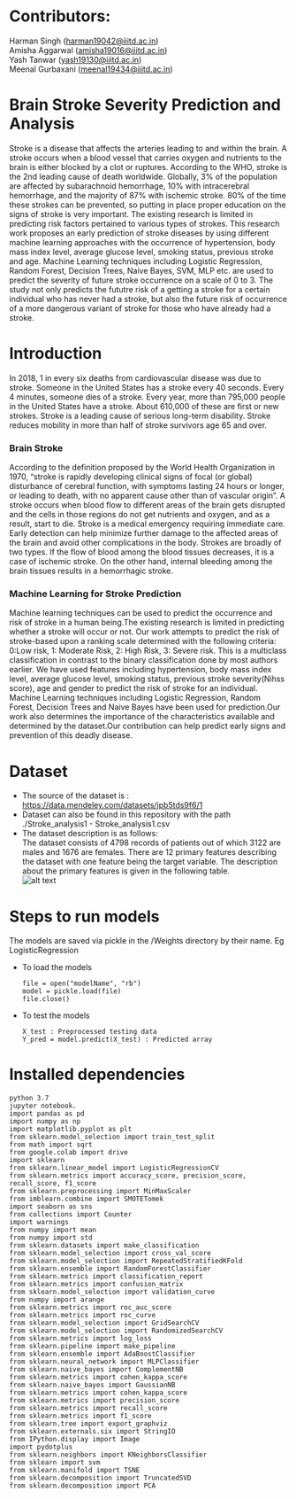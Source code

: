 
# Contributors:
Harman Singh (harman19042@iiitd.ac.in) \
Amisha Aggarwal (amisha19016@iiitd.ac.in) \
Yash Tanwar (yash19130@iiitd.ac.in) \
Meenal Gurbaxani (meenal19434@iiitd.ac.in)


# Brain Stroke Severity Prediction and Analysis
Stroke is a disease that affects the arteries leading to and within the brain. A stroke occurs when a blood vessel that carries oxygen and nutrients to the brain is either blocked by a clot or ruptures. According to the WHO, stroke is the 2nd leading cause of death worldwide. Globally, 3% of the population are affected by subarachnoid hemorrhage, 10% with intracerebral hemorrhage, and the majority of 87% with ischemic stroke. 80% of the time these strokes can be prevented, so putting in place proper education on the signs of stroke is very important. The existing research is limited in predicting risk factors pertained to various types of strokes. This research work proposes an early prediction of stroke diseases by using different machine learning approaches with the occurrence of hypertension, body mass index level, average glucose level, smoking status, previous stroke and age. Machine Learning techniques including Logistic Regression, Random Forest, Decision Trees, Naive Bayes, SVM, MLP etc. are used to predict the severity of future stroke occurrence on a scale of 0 to 3. The study not only predicts the fututre risk of a getting a stroke for a certain individual who has never had a stroke, but also the future risk of occurrence of a more dangerous variant of stroke for those who have already had a stroke.

# Introduction #
In 2018, 1 in every six deaths from cardiovascular disease was due to stroke. Someone in the United States has a stroke every 40 seconds. Every 4 minutes, someone dies of a stroke. Every year, more than 795,000 people in the United States have a stroke. About 610,000 of these are first or new strokes. Stroke is a leading cause of serious long-term disability. Stroke reduces mobility in more than half of stroke survivors age 65 and over.
### Brain Stroke ###
According to the definition proposed by the World Health Organization in 1970, “stroke is rapidly developing clinical signs of focal (or global) disturbance of cerebral function, with symptoms lasting 24 hours or longer, or leading to death, with no apparent cause other than of vascular origin”. A stroke occurs when blood flow to different areas of the brain gets disrupted and the cells in those regions do not get nutrients and oxygen, and as a result, start to die. Stroke is a medical emergency requiring immediate care. Early detection can help minimize further damage to the affected areas of the brain and avoid other complications in the body. Strokes are broadly of two types. If the flow of blood among the blood tissues decreases, it is a case of ischemic stroke. On the other hand, internal bleeding among the brain tissues results in a hemorrhagic stroke.
### Machine Learning for Stroke Prediction ###
Machine learning techniques can be used to predict the occurrence and risk of stroke in a human being.The existing research is limited in predicting whether a stroke will occur or not.
Our work attempts to predict the risk of stroke-based upon a ranking scale determined with the following criteria: 0:Low risk, 1: Moderate Risk, 2: High Risk, 3: Severe risk. This is a multiclass classification in contrast to the binary classification done by most authors earlier.
We have used features including hypertension, body mass index level, average glucose level, smoking status, previous stroke severity(Nihss score), age and gender to predict the risk of stroke for an individual. Machine Learning techniques including Logistic Regression, Random Forest, Decision Trees and Naive Bayes have been used for prediction.Our work also determines the importance of the characteristics available and determined by the dataset.Our contribution can help predict early signs and prevention of this deadly disease.

# Dataset #
* The source of the dataset is : https://data.mendeley.com/datasets/jpb5tds9f6/1 
* Dataset can also be found in this repository with the path ./Stroke_analysis1 - Stroke_analysis1.csv
* The dataset description is as follows: \
  The dataset consists of 4798 records of patients out of which 3122 are males and 1676 are females. There are 12 primary features describing the dataset with one   feature being the target variable. The description about the primary features is given in the following table. \
  ![alt text](https://github.com/harmansingh25/ML_Project_2021/blob/main/Plots/Dataset%20Description.png?raw=true)


# Steps to run models #
The models are saved via pickle in the /Weights directory by their name. Eg LogisticRegression
  * To load the models
 
        file = open("modelName", "rb")
        model = pickle.load(file)
        file.close()    
    
  * To test the models 
  
        X_test : Preprocessed testing data
        Y_pred = model.predict(X_test) : Predicted array
          

# Installed dependencies #
    python 3.7
    jupyter notebook.
    import pandas as pd
    import numpy as np
    import matplotlib.pyplot as plt
    from sklearn.model_selection import train_test_split
    from math import sqrt
    from google.colab import drive
    import sklearn
    from sklearn.linear_model import LogisticRegressionCV
    from sklearn.metrics import accuracy_score, precision_score, recall_score, f1_score
    from sklearn.preprocessing import MinMaxScaler
    from imblearn.combine import SMOTETomek
    import seaborn as sns
    from collections import Counter
    import warnings
    from numpy import mean
    from numpy import std
    from sklearn.datasets import make_classification
    from sklearn.model_selection import cross_val_score
    from sklearn.model_selection import RepeatedStratifiedKFold
    from sklearn.ensemble import RandomForestClassifier
    from sklearn.metrics import classification_report
    from sklearn.metrics import confusion_matrix
    from sklearn.model_selection import validation_curve
    from numpy import arange
    from sklearn.metrics import roc_auc_score
    from sklearn.metrics import roc_curve
    from sklearn.model_selection import GridSearchCV
    from sklearn.model_selection import RandomizedSearchCV
    from sklearn.metrics import log_loss
    from sklearn.pipeline import make_pipeline
    from sklearn.ensemble import AdaBoostClassifier
    from sklearn.neural_network import MLPClassifier
    from sklearn.naive_bayes import ComplementNB
    from sklearn.metrics import cohen_kappa_score
    from sklearn.naive_bayes import GaussianNB
    from sklearn.metrics import cohen_kappa_score
    from sklearn.metrics import precision_score
    from sklearn.metrics import recall_score
    from sklearn.metrics import f1_score
    from sklearn.tree import export_graphviz
    from sklearn.externals.six import StringIO  
    from IPython.display import Image  
    import pydotplus
    from sklearn.neighbors import KNeighborsClassifier
    from sklearn import svm
    from sklearn.manifold import TSNE
    from sklearn.decomposition import TruncatedSVD
    from sklearn.decomposition import PCA
    





